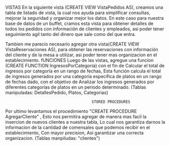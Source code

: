   VISTAS
En la siguiente vista (CREATE VIEW VistaPedidos AS), creamos una tabla de listado de vista,
la cual nos ayuda para simplificar consultas, mejorar la seguridad y organizar mejor los datos. 
En este caso para nuestra base de datos de un buffet,
cramos esta vista para obtener detalles de todos los pedidos con información de clientes y empleados,
asi poder tener seguimiento agil tanto del dinero que sale como  del que entra.

                                           
Tambien me parecio necesario agregar otra vista(CREATE VIEW VistaReservaciones AS),
para obtener las reservaciones con información del cliente y de la mesa a utilizar,
asi poder tener mas organizacion en el establecimiento.
                                            fUNCIONES
Luego de las vistas, agregue una funcion (CREATE FUNCTION IngresosPorCategoria) 
con el fin de Calcular el total de ingresos por categoría en un rango de fechas,
Esta función calcula el total de ingresos generados por una categoría específica de platos en un rango de fechas dado,
con el objetivo de Analizar los ingresos generados por diferentes categorías de platos en un periodo determinado.
(Tablas manipuladas: DetallesPedido, Platos, Categorias)


                                          STORED PROCEDURES
Por ultimo levantamos el procedimiento "CREATE PROCEDURE AgregarCliente" ,
Esto nos permitira agregar de manera mas facil la insercion de nuevos clientes a nuestra tabla,
Lo cual nos garantiza darnos la informacion de la cantidad de comensales que podemos recibir en el establecimiento,
Con mayor precision, Asi garantizar una correcta organizacion.
(Tablas manpiludas: "clientes")
